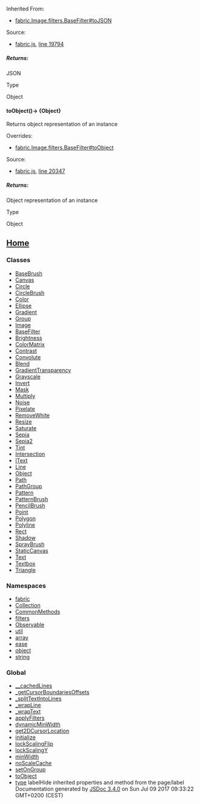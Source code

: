 Inherited From:

* [fabric.Image.filters.BaseFilter#toJSON](fabric.Image.filters.BaseFilter.html#toJSON)

Source:

* [fabric.js](fabric.js.html), [line 19794](fabric.js.html#line19794)

##### Returns:

JSON

Type

Object

#### toObject()&rarr; {Object}

Returns object representation of an instance

Overrides:

* [fabric.Image.filters.BaseFilter#toObject](fabric.Image.filters.BaseFilter.html#toObject)

Source:

* [fabric.js](fabric.js.html), [line 20347](fabric.js.html#line20347)

##### Returns:

Object representation of an instance

Type

Object
## [Home](index.html)

### Classes

* [BaseBrush](fabric.BaseBrush.html)
* [Canvas](fabric.Canvas.html)
* [Circle](fabric.Circle.html)
* [CircleBrush](fabric.CircleBrush.html)
* [Color](fabric.Color.html)
* [Ellipse](fabric.Ellipse.html)
* [Gradient](fabric.Gradient.html)
* [Group](fabric.Group.html)
* [Image](fabric.Image.html)
* [BaseFilter](fabric.Image.filters.BaseFilter.html)
* [Brightness](fabric.Image.filters.Brightness.html)
* [ColorMatrix](fabric.Image.filters.ColorMatrix.html)
* [Contrast](fabric.Image.filters.Contrast.html)
* [Convolute](fabric.Image.filters.Convolute.html)
* [Blend](fabric.Image.filters.fabric.Image.filter.Blend.html)
* [GradientTransparency](fabric.Image.filters.GradientTransparency.html)
* [Grayscale](fabric.Image.filters.Grayscale.html)
* [Invert](fabric.Image.filters.Invert.html)
* [Mask](fabric.Image.filters.Mask.html)
* [Multiply](fabric.Image.filters.Multiply.html)
* [Noise](fabric.Image.filters.Noise.html)
* [Pixelate](fabric.Image.filters.Pixelate.html)
* [RemoveWhite](fabric.Image.filters.RemoveWhite.html)
* [Resize](fabric.Image.filters.Resize.html)
* [Saturate](fabric.Image.filters.Saturate.html)
* [Sepia](fabric.Image.filters.Sepia.html)
* [Sepia2](fabric.Image.filters.Sepia2.html)
* [Tint](fabric.Image.filters.Tint.html)
* [Intersection](fabric.Intersection.html)
* [IText](fabric.IText.html)
* [Line](fabric.Line.html)
* [Object](fabric.Object.html)
* [Path](fabric.Path.html)
* [PathGroup](fabric.PathGroup.html)
* [Pattern](fabric.Pattern.html)
* [PatternBrush](fabric.PatternBrush.html)
* [PencilBrush](fabric.PencilBrush.html)
* [Point](fabric.Point.html)
* [Polygon](fabric.Polygon.html)
* [Polyline](fabric.Polyline.html)
* [Rect](fabric.Rect.html)
* [Shadow](fabric.Shadow.html)
* [SprayBrush](fabric.SprayBrush.html)
* [StaticCanvas](fabric.StaticCanvas.html)
* [Text](fabric.Text.html)
* [Textbox](fabric.Textbox.html)
* [Triangle](fabric.Triangle.html)

### Namespaces

* [fabric](fabric.html)
* [Collection](fabric.Collection.html)
* [CommonMethods](fabric.CommonMethods.html)
* [filters](fabric.Image.filters.html)
* [Observable](fabric.Observable.html)
* [util](fabric.util.html)
* [array](fabric.util.array.html)
* [ease](fabric.util.ease.html)
* [object](fabric.util.object.html)
* [string](fabric.util.string.html)

### Global

* [\_\_cachedLines](global.html#__cachedLines)
* [\_getCursorBoundariesOffsets](global.html#_getCursorBoundariesOffsets)
* [\_splitTextIntoLines](global.html#_splitTextIntoLines)
* [\_wrapLine](global.html#_wrapLine)
* [\_wrapText](global.html#_wrapText)
* [applyFilters](global.html#applyFilters)
* [dynamicMinWidth](global.html#dynamicMinWidth)
* [get2DCursorLocation](global.html#get2DCursorLocation)
* [initialize](global.html#initialize)
* [lockScalingFlip](global.html#lockScalingFlip)
* [lockScalingY](global.html#lockScalingY)
* [minWidth](global.html#minWidth)
* [noScaleCache](global.html#noScaleCache)
* [setOnGroup](global.html#setOnGroup)
* [toObject](global.html#toObject)
* [type](global.html#type) labelHide inherited properties and method from the page/label  
Documentation generated by [JSDoc 3.4.0](https://github.com/jsdoc3/jsdoc) on Sun Jul 09 2017 09:33:22 GMT+0200 (CEST)
